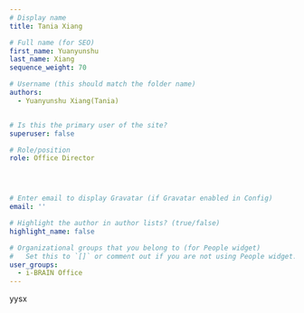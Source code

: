 ```yaml
---
# Display name
title: Tania Xiang

# Full name (for SEO)
first_name: Yuanyunshu 
last_name: Xiang
sequence_weight: 70

# Username (this should match the folder name)
authors:
  - Yuanyunshu Xiang(Tania)


# Is this the primary user of the site?
superuser: false

# Role/position
role: Office Director




# Enter email to display Gravatar (if Gravatar enabled in Config)
email: ''

# Highlight the author in author lists? (true/false)
highlight_name: false

# Organizational groups that you belong to (for People widget)
#   Set this to `[]` or comment out if you are not using People widget.
user_groups:
  - i-BRAIN Office
---
```


yysx